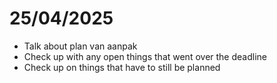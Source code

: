 # 25/04/2025
- Talk about plan van aanpak
- Check up with any open things that went over the deadline
- Check up on things that have to still be planned
